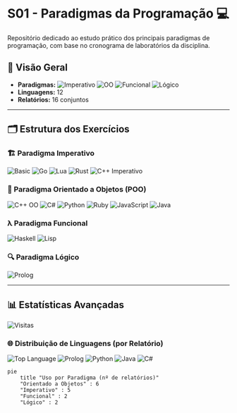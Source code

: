 # S01 - Paradigmas da Programação 💻

Repositório dedicado ao estudo prático dos principais paradigmas de programação, com base no cronograma de laboratórios da disciplina.

## 📌 Visão Geral
- **Paradigmas:** ![Imperativo](https://img.shields.io/badge/Imperativo-31%25-orange) ![OO](https://img.shields.io/badge/Orientado%20a%20Objetos-38%25-blue) ![Funcional](https://img.shields.io/badge/Funcional-12%25-yellowgreen) ![Lógico](https://img.shields.io/badge/Lógico-19%25-purple)
- **Linguagens:** 12
- **Relatórios:** 16 conjuntos

---

## 🗂 Estrutura dos Exercícios

### 🏗️ Paradigma Imperativo
![Basic](https://img.shields.io/badge/Basic-1%20relatório-ff69b4?style=for-the-badge)
![Go](https://img.shields.io/badge/Go-1%20relatório-00ADD8?style=for-the-badge)
![Lua](https://img.shields.io/badge/Lua-1%20relatório-000080?style=for-the-badge)
![Rust](https://img.shields.io/badge/Rust-1%20relatório-orange?style=for-the-badge)
![C++ Imperativo](https://img.shields.io/badge/C++%20(Imperativo)-1%20relatório-00599C?style=for-the-badge)

### 🧩 Paradigma Orientado a Objetos (POO)
![C++ OO](https://img.shields.io/badge/C++%20(POO)-1%20relatório-00599C?style=for-the-badge)
![C#](https://img.shields.io/badge/C%23-1%20relatório-512BD4?style=for-the-badge)
![Python](https://img.shields.io/badge/Python-1%20relatório-3776AB?style=for-the-badge)
![Ruby](https://img.shields.io/badge/Ruby-1%20relatório-CC342D?style=for-the-badge)
![JavaScript](https://img.shields.io/badge/JavaScript-1%20relatório-F7DF1E?style=for-the-badge)
![Java](https://img.shields.io/badge/Java-1%20relatório-E32F28?style=for-the-badge)

### λ Paradigma Funcional
![Haskell](https://img.shields.io/badge/Haskell-1%20relatório-5D4F85?style=for-the-badge)
![Lisp](https://img.shields.io/badge/Lisp-1%20relatório-3A4E8D?style=for-the-badge)

### 🔍 Paradigma Lógico
![Prolog](https://img.shields.io/badge/Prolog-2%20relatórios-74283C?style=for-the-badge)

---

## 📊 Estatísticas Avançadas

![Visitas](https://komarev.com/ghpvc/?username=caiosemblano&label=VISITAS&color=blueviolet&style=for-the-badge)

### 🌐 Distribuição de Linguagens (por Relatório)
![Top Language](https://img.shields.io/badge/C++-12.5%25-00599C)
![Prolog](https://img.shields.io/badge/Prolog-12.5%25-74283C)
![Python](https://img.shields.io/badge/Python-6.25%25-3776AB)
![Java](https://img.shields.io/badge/Java-6.25%25-E32F28)
![C#](https://img.shields.io/badge/C%23-6.25%25-512BD4)


```mermaid
pie
    title "Uso por Paradigma (nº de relatórios)"
    "Orientado a Objetos" : 6
    "Imperativo" : 5
    "Funcional" : 2
    "Lógico" : 2